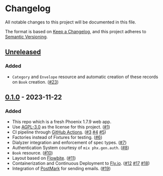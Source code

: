 # Changelog

All notable changes to this project will be documented in this file.

The format is based on [Keep a Changelog](https://keepachangelog.com/en/1.0.0/),
and this project adheres to [Semantic Versioning](https://semver.org/spec/v2.0.0.html).

## [Unreleased]

### Added

- `Category` and `Envelope` resource and automatic creation of these records on `Book` creation. ([#23])

## [0.1.0] - 2023-11-22

### Added

- This repo which is a fresh Phoenix 1.7.9 web app.
- Use [AGPL-3.0](https://choosealicense.com/licenses/agpl-3.0/) as the license for this project. ([#1])
- CI pipeline through [GitHub Actions](https://github.com/features/actions). ([#3] [#4] [#5])
- Factories instead of Fixtures for testing. ([#6])
- Dialyzer integration and enforcement of spec types. ([#7])
- Authentication System courtesy of `mix phx.gen.auth`. ([#8])
- `Book` resource. ([#10])
- Layout based on [Flowbite](https://flowbite.com). ([#11])
- Containerization and Continuous Deployment to [Fly.io](https://fly.io). ([#12] [#17] [#18])
- Integration of [PostMark](https://postmarkapp.com) for sending emails. ([#19])

[Unreleased]: https://github.com/DashFloat/dashfloat/compare/v0.1.0...HEAD
[0.1.0]: https://github.com/DashFloat/dashfloat/releases/tag/v0.1.0

[#23]: https://github.com/DashFloat/dashfloat/pull/23
[#19]: https://github.com/DashFloat/dashfloat/pull/19
[#18]: https://github.com/DashFloat/dashfloat/pull/18
[#17]: https://github.com/DashFloat/dashfloat/pull/17
[#12]: https://github.com/DashFloat/dashfloat/pull/12
[#11]: https://github.com/DashFloat/dashfloat/pull/11
[#10]: https://github.com/DashFloat/dashfloat/pull/10
[#8]: https://github.com/DashFloat/dashfloat/pull/8
[#7]: https://github.com/DashFloat/dashfloat/pull/7
[#6]: https://github.com/DashFloat/dashfloat/pull/6
[#5]: https://github.com/DashFloat/dashfloat/pull/5
[#4]: https://github.com/DashFloat/dashfloat/pull/4
[#3]: https://github.com/DashFloat/dashfloat/pull/3
[#1]: https://github.com/DashFloat/dashfloat/pull/1
